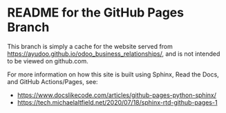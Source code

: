 # README for the GitHub Pages Branch
This branch is simply a cache for the website served from https://ayudoo.github.io/odoo_business_relationships/,
and is not intended to be viewed on github.com.

For more information on how this site is built using Sphinx, Read the Docs, and GitHub Actions/Pages, see:
 * https://www.docslikecode.com/articles/github-pages-python-sphinx/
 * https://tech.michaelaltfield.net/2020/07/18/sphinx-rtd-github-pages-1
